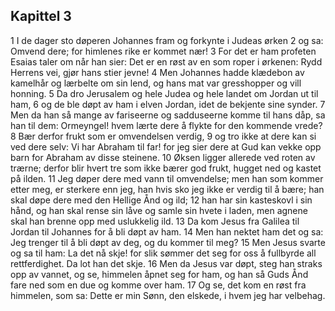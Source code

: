 ## Kapittel 3

1 I de dager sto døperen Johannes fram og forkynte i Judeas ørken
2 og sa: Omvend dere; for himlenes rike er kommet nær!
3 For det er ham profeten Esaias taler om når han sier: Det er en røst av en som roper i ørkenen: Rydd Herrens vei, gjør hans stier jevne!
4 Men Johannes hadde klædebon av kamelhår og lærbelte om sin lend, og hans mat var gresshopper og vill honning.
5 Da dro Jerusalem og hele Judea og hele landet om Jordan ut til ham,
6 og de ble døpt av ham i elven Jordan, idet de bekjente sine synder.
7 Men da han så mange av fariseerne og sadduseerne komme til hans dåp, sa han til dem: Ormeyngel! hvem lærte dere å flykte for den kommende vrede?
8 Bær derfor frukt som er omvendelsen verdig,
9 og tro ikke at dere kan si ved dere selv: Vi har Abraham til far! for jeg sier dere at Gud kan vekke opp barn for Abraham av disse steinene.
10 Øksen ligger allerede ved roten av trærne; derfor blir hvert tre som ikke bærer god frukt, hugget ned og kastet på ilden.
11 Jeg døper dere med vann til omvendelse; men han som kommer etter meg, er sterkere enn jeg, han hvis sko jeg ikke er verdig til å bære; han skal døpe dere med den Hellige Ånd og ild;
12 han har sin kasteskovl i sin hånd, og han skal rense sin låve og samle sin hvete i laden, men agnene skal han brenne opp med uslukkelig ild.
13 Da kom Jesus fra Galilea til Jordan til Johannes for å bli døpt av ham.
14 Men han nektet ham det og sa: Jeg trenger til å bli døpt av deg, og du kommer til meg?
15 Men Jesus svarte og sa til ham: La det nå skje! for slik sømmer det seg for oss å fullbyrde all rettferdighet. Da lot han det skje.
16 Men da Jesus var døpt, steg han straks opp av vannet, og se, himmelen åpnet seg for ham, og han så Guds Ånd fare ned som en due og komme over ham.
17 Og se, det kom en røst fra himmelen, som sa: Dette er min Sønn, den elskede, i hvem jeg har velbehag.
